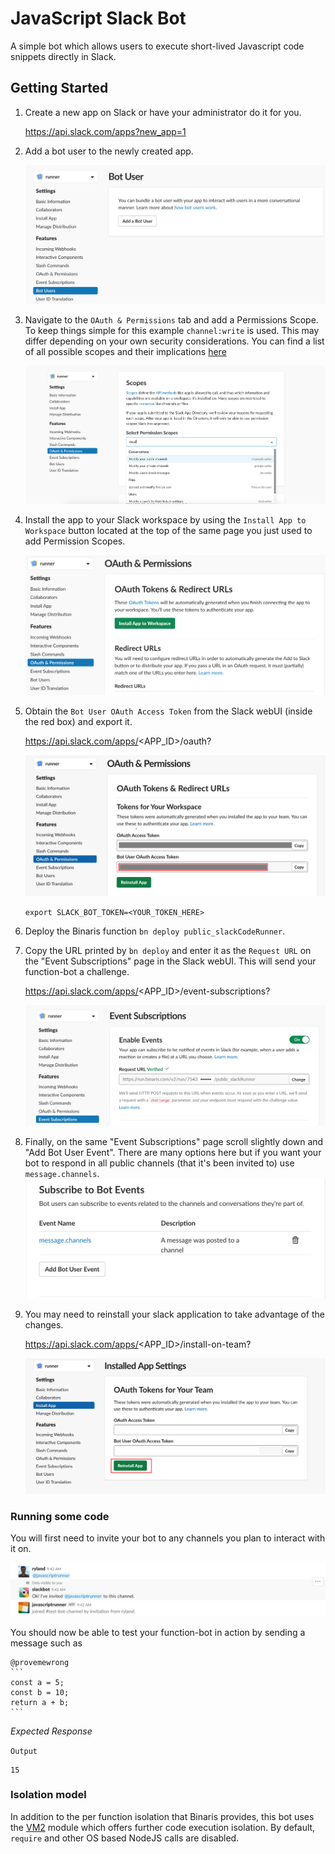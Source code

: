 # JavaScript Slack Bot

A simple bot which allows users to execute short-lived Javascript code snippets directly in Slack.

## Getting Started

1. Create a new app on Slack or have your administrator do it for you.
  
    https://api.slack.com/apps?new_app=1

1. Add a bot user to the newly created app.

    ![add_bot_user](https://raw.githubusercontent.com/binaris/functions-examples/master/slack-code-runner-bot/assets/add_bot_user.png)

1. Navigate to the `OAuth & Permissions` tab and add a Permissions Scope. To keep things simple for this example `channel:write` is used. This may differ depending on your own security considerations. You can find a list of all possible scopes and their implications [here](https://api.slack.com/methods)

    ![set_permissions](https://raw.githubusercontent.com/binaris/functions-examples/master/slack-code-runner-bot/assets/set_permissions.png?)

1. Install the app to your Slack workspace by using the `Install App to Workspace` button located at the top of the same page you just used to add Permission Scopes.

    ![install_app](https://raw.githubusercontent.com/binaris/functions-examples/master/slack-code-runner-bot/assets/install_app.png)
    
1. Obtain the `Bot User OAuth Access Token` from the Slack webUI (inside the red box)
   and export it.
   
   https://api.slack.com/apps/<APP_ID>/oauth?


   ![token](https://raw.githubusercontent.com/binaris/functions-examples/master/slack-code-runner-bot/assets/token.png)
   
      `export SLACK_BOT_TOKEN=<YOUR_TOKEN_HERE>`

1. Deploy the Binaris function `bn deploy public_slackCodeRunner`.
1. Copy the URL printed by `bn deploy` and enter it as the `Request URL` on the "Event Subscriptions" page in the Slack webUI. This will send your function-bot a challenge.

   https://api.slack.com/apps/<APP_ID>/event-subscriptions?

   ![challenge_test](https://raw.githubusercontent.com/binaris/functions-examples/master/slack-code-runner-bot/assets/challenge_test.png)
1. Finally, on the same "Event Subscriptions" page scroll slightly down and "Add Bot User Event". There are many options here but if you want your bot to respond in all public channels (that it's been invited to) use `message.channels`.
   ![bot_events](https://raw.githubusercontent.com/binaris/functions-examples/master/slack-code-runner-bot/assets/bot_events.png)
1. You may need to reinstall your slack application to take advantage of the changes.

    https://api.slack.com/apps/<APP_ID>/install-on-team?


   ![reinstall](https://raw.githubusercontent.com/binaris/functions-examples/master/slack-code-runner-bot/assets/reinstall.png)

### Running some code

You will first need to invite your bot to any channels you plan to interact with it on.

   ![add_to_channel](https://raw.githubusercontent.com/binaris/functions-examples/master/slack-code-runner-bot/assets/add_to_channel.png)


You should now be able to test your function-bot in action by sending a message such as

````
@provemewrong
```
const a = 5;
const b = 10;
return a + b;
```
````

*Expected Response*

`Output`

```
15
```

### Isolation model

In addition to the per function isolation that Binaris provides, this bot uses the [VM2](https://github.com/patriksimek/vm2) module which offers further code execution isolation. By default, `require` and other OS based NodeJS calls are disabled.
